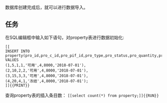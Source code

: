 数据库创建完成后，就可以进行数据导入。

## 任务

在SQL编辑框中输入如下语句，对property表进行数据初始化:

```
[[
INSERT INTO property(pro_id,pro_c_id,pro_pif_id,pro_type,pro_status,pro_quantity,pro_income,pro_purchase_time) VALUES 
(1,5,1,1,'可用',4,8000,'2018-07-01'),
(2,10,2,2,'可用',4,8000,'2018-07-01'),
(3,15,3,3,'可用',4,8000,'2018-07-01'),
(4,20,4,1,'冻结',4,8000,'2018-07-01');
]]{{PRINT}}
```

查询property表的插入条目数：
`[[select count(*) from property;]]{{RUN}}`